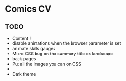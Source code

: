 # Comics CV

## TODO
- Content !
- disable animations when the browser parameter is set
- animate skills gauges
- Micro CSS bug on the summary title on landscape
- back pages
- Put all the images you can on CSS
- 
- Dark theme